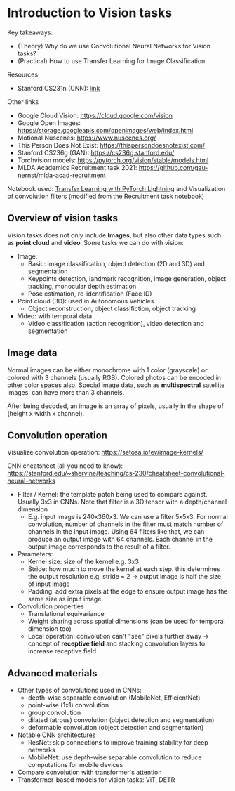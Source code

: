 # Introduction to Vision tasks

Key takeaways: 

- (Theory) Why do we use Convolutional Neural Networks for Vision tasks?
- (Practical) How to use Transfer Learning for Image Classification

Resources

- Stanford CS231n (CNN): [link](https://cs231n.github.io/)

Other links

- Google Cloud Vision: https://cloud.google.com/vision
- Google Open Images: https://storage.googleapis.com/openimages/web/index.html
- Motional Nuscenes: https://www.nuscenes.org/
- This Person Does Not Exist: https://thispersondoesnotexist.com/
- Stanford CS236g (GAN): https://cs236g.stanford.edu/
- Torchvision models: https://pytorch.org/vision/stable/models.html
- MLDA Academics Recruitment task 2021: https://github.com/gau-nernst/mlda-acad-recruitment

Notebook used: [Transfer Learning with PyTorch Lightning](Animal_crossing_vs_Doom.ipynb) and Visualization of convolution filters (modified from the Recruitment task notebook)

## Overview of vision tasks

Vision tasks does not only include **Images**, but also other data types such as **point cloud** and **video**. Some tasks we can do with vision:

- Image:
  - Basic: image classification, object detection (2D and 3D) and segmentation
  - Keypoints detection, landmark recognition, image generation, object tracking, monocular depth estimation
  - Pose estimation, re-identification (Face ID)
- Point cloud (3D): used in Autonomous Vehicles
  - Object reconstruction, object classifiction, object tracking
- Video: with temporal data
  - Video classification (action recognition), video detection and segmentation

## Image data

Normal images can be either monochrome with 1 color (grayscale) or colored with 3 channels (usually RGB). Colored photos can be encoded in other color spaces also. Special image data, such as **multispectral** satellite images, can have more than 3 channels.

After being decoded, an image is an array of pixels, usually in the shape of (height x width x channel).

## Convolution operation

Visualize convolution operation: https://setosa.io/ev/image-kernels/

CNN cheatsheet (all you need to know): https://stanford.edu/~shervine/teaching/cs-230/cheatsheet-convolutional-neural-networks

- Filter / Kernel: the template patch being used to compare against. Usually 3x3 in CNNs. Note that filter is a 3D tensor with a depth/channel dimension
  - E.g. input image is 240x360x3. We can use a filter 5x5x3. For normal convolution, number of channels in the filter must match number of channels in the input image. Using 64 filters like that, we can produce an output image with 64 channels. Each channel in the output image corresponds to the result of a filter.
- Parameters:
  - Kernel size: size of the kernel e.g. 3x3
  - Stride: how much to move the kernel at each step. this determines the output resolution e.g. stride = 2 → output image is half the size of input image
  - Padding: add extra pixels at the edge to ensure output image has the same size as input image 
- Convolution properties
  - Translational equivariance
  - Weight sharing across spatial dimensions (can be used for temporal dimension too)
  - Local operation: convolution can't "see" pixels further away → concept of **receptive field** and stacking convolution layers to increase receptive field

## Advanced materials

- Other types of convolutions used in CNNs: 
  - depth-wise separable convolution (MobileNet, EfficientNet)
  - point-wise (1x1) convolution
  - group convolution
  - dilated (atrous) convolution (object detection and segmentation)
  - deformable convolution (object detection and segmentation)
- Notable CNN architectures
  - ResNet: skip connections to improve training stability for deep networks
  - MobileNet: use depth-wise separable convolution to reduce computations for mobile devices
- Compare convolution with transformer's attention
- Transformer-based models for vision tasks: ViT, DETR
